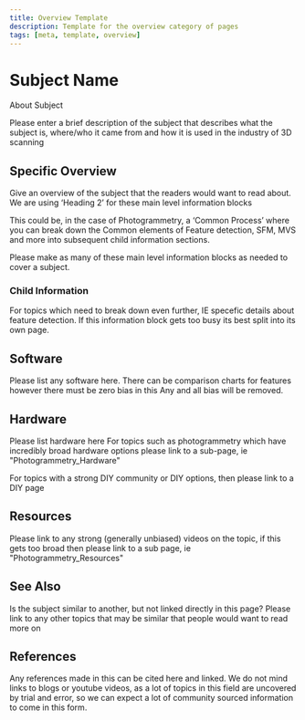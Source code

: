 ```yaml
---
title: Overview Template
description: Template for the overview category of pages
tags: [meta, template, overview]
---
```


# Subject Name

About Subject

Please enter a brief description of the subject that describes what the subject is, where/who it came from and how it is used in the industry of 3D scanning

## Specific Overview

Give an overview of the subject that the readers would want to read about. 
We are using ‘Heading 2’ for these main level information blocks

This could be, in the case of Photogrammetry, a ‘Common Process’ where you can break down the Common elements of Feature detection, SFM, MVS and more into subsequent child information sections.

Please make as many of these main level information blocks as needed to cover a subject.

### Child Information

For topics which need to break down even further, IE specefic details about feature detection. 
If this information block gets too busy its best split into its own page.

## Software

Please list any software here. 
There can be comparison charts for features however there must be zero bias in this 
Any and all bias will be removed.

## Hardware

Please list hardware here 
For topics such as photogrammetry which have incredibly broad hardware options please link to a sub-page, ie "Photogrammetry_Hardware"

For topics with a strong DIY community or DIY options, then please link to a DIY page

## Resources

Please link to any strong (generally unbiased) videos on the topic, if this gets too broad then please link to a sub page, ie "Photogrammetry_Resources"

## See Also

Is the subject similar to another, but not linked directly in this page? 
Please link to any other topics that may be similar that people would want to read more on

## References

Any references made in this can be cited here and linked. 
We do not mind links to blogs or youtube videos, as a lot of topics in this field are uncovered by trial and error, so we can expect a lot of community sourced information to come in this form.